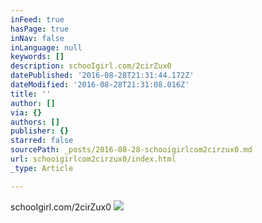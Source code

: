 ```yaml
---
inFeed: true
hasPage: true
inNav: false
inLanguage: null
keywords: []
description: schooIgirl.com/2cirZux0
datePublished: '2016-08-28T21:31:44.172Z'
dateModified: '2016-08-28T21:31:08.016Z'
title: ''
author: []
via: {}
authors: []
publisher: {}
starred: false
sourcePath: _posts/2016-08-28-schooigirlcom2cirzux0.md
url: schooigirlcom2cirzux0/index.html
_type: Article

---
```

schooIgirl.com/2cirZux0
![](https://the-grid-user-content.s3-us-west-2.amazonaws.com/6bb49cbc-722c-488a-9bac-770d6dba64e5.jpg)